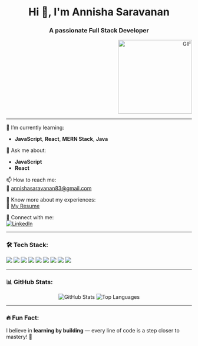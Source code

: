 <h1 align="center">Hi 👋, I'm Annisha Saravanan</h1>
<h3 align="center">A passionate Full Stack Developer</h3>

<p align="right">
  <img src="https://raw.githubusercontent.com/AnnishaSaravanan/AnnishaSaravanan/main/4fa9b98f-5a60-4065-a3c9-7bc90fd7713d.png" alt="GIF" width="200"/>
</p>

---

🌱 I’m currently learning:
- **JavaScript**, **React**, **MERN Stack**, **Java**

💬 Ask me about:
- **JavaScript**
- **React**

📫 How to reach me:  
📧 [annishasaravanan83@gmail.com](mailto:annishasaravanan83@gmail.com)

📄 Know more about my experiences:  
📃 [My Resume](https://drive.google.com/file/d/1WLDy8Yl_YO0AWAtEELj0tLH_i1c6RdTq/view?usp=sharing)

🔗 Connect with me:  
[![LinkedIn](https://img.shields.io/badge/LinkedIn-blue?logo=linkedin&style=for-the-badge)](https://www.linkedin.com/in/annisha-saravanan/)

---

### 🛠️ Tech Stack:
<p align="left">
  <img src="https://img.shields.io/badge/HTML5-E34F26?style=for-the-badge&logo=html5&logoColor=white"/>
  <img src="https://img.shields.io/badge/CSS3-1572B6?style=for-the-badge&logo=css3&logoColor=white"/>
  <img src="https://img.shields.io/badge/JavaScript-F7DF1E?style=for-the-badge&logo=javascript&logoColor=black"/>
  <img src="https://img.shields.io/badge/React-20232A?style=for-the-badge&logo=react&logoColor=61DAFB"/>
  <img src="https://img.shields.io/badge/Node.js-339933?style=for-the-badge&logo=nodedotjs&logoColor=white"/>
  <img src="https://img.shields.io/badge/Express.js-000000?style=for-the-badge&logo=express&logoColor=white"/>
  <img src="https://img.shields.io/badge/MongoDB-4EA94B?style=for-the-badge&logo=mongodb&logoColor=white"/>
  <img src="https://img.shields.io/badge/Java-ED8B00?style=for-the-badge&logo=java&logoColor=white"/>
  <img src="https://img.shields.io/badge/Git-F05032?style=for-the-badge&logo=git&logoColor=white"/>
</p>

---

### 📊 GitHub Stats:
<p align="center">
  <img src="https://github-readme-stats.vercel.app/api?username=AnnishaSaravanan&show_icons=true&theme=radical" alt="GitHub Stats" />
  <img src="https://github-readme-stats.vercel.app/api/top-langs/?username=AnnishaSaravanan&layout=compact&theme=radical" alt="Top Languages" />
</p>

---

### 🔥 Fun Fact:
I believe in **learning by building** — every line of code is a step closer to mastery! 🚀
